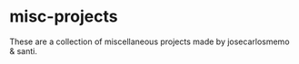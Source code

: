 # misc-projects
These are a collection of miscellaneous projects made by josecarlosmemo &amp; santi.
